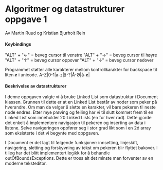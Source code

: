 # Algoritmer og datastrukturer oppgave 1
Av Martin Ruud og Kristian Bjurholt Rein 

<h4> Keybindings </h4>

"ALT" + "←" = beveg cursor til venstre
"ALT" + "→" = beveg cursor til høyre
"ALT" + "↑" = beveg cursor oppover 
"ALT" + "↓" = beveg cursor nedover

Programmet støtter alle karakterer mellom kontrollkarakter for backspace til liten ø i unicode. 
A-Z|0-1|a-z|§-?|Å-Ø|å-ø|


<h4> Beskrivelse av datastrukturer </h4> 
I denne oppgaven valgte vi å bruke Linked List som datastruktur i Document klassen. Grunnen til dette er at en Linked List består av noder som peker på hverandre. Om man da velger å slette en karakter, vil bare pekeren til neste node endres. Etter mye prøving og feiling har vi til slutt kommet frem til en Linked List som inneholder 20 Linked Lists (en for hver rad). Dette gjorde det enkelt å implementere navigasjon til pekeren og inserting av data i listene. Selve navigeringen oppfører seg i stor grad likt som i en 2d array som eksisterte i det vi begynte med oppgaven. 

I Document er det lagt til følgende funksjoner: innsetting, linjeskift, navigering, sletting og forskyvning av tekst om pekeren blir flyttet bakover. I tilleg har det blitt implementert logikk for å behandle outOfBoundsExceptions. Dette er tross alt det minste man forventer av en moderne teksteditor. 

